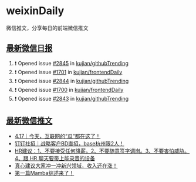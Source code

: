 # weixinDaily
微信推文，分享每日的前端微信推文

## [最新微信日报](https://github.com/kujian/weixinDaily/issues)

<!--START_SECTION:activity-->
1. ❗ Opened issue [#2845](https://github.com/kujian/githubTrending/issues/2845) in [kujian/githubTrending](https://github.com/kujian/githubTrending)
2. ❗ Opened issue [#1701](https://github.com/kujian/frontendDaily/issues/1701) in [kujian/frontendDaily](https://github.com/kujian/frontendDaily)
3. ❗ Opened issue [#2844](https://github.com/kujian/githubTrending/issues/2844) in [kujian/githubTrending](https://github.com/kujian/githubTrending)
4. ❗ Opened issue [#1700](https://github.com/kujian/frontendDaily/issues/1700) in [kujian/frontendDaily](https://github.com/kujian/frontendDaily)
5. ❗ Opened issue [#2843](https://github.com/kujian/githubTrending/issues/2843) in [kujian/githubTrending](https://github.com/kujian/githubTrending)
<!--END_SECTION:activity-->


## [最新微信推文](https://weixin.qdkfweb.cn/)

<!-- BLOG-POST-LIST:START -->
- [4.17｜今天，互联网的“瓜”都在这了！](https://weixin.qdkfweb.cn/43061.html)
- [钉钉社招｜战略客户BD直招，base杭州限2人！](https://weixin.qdkfweb.cn/43062.html)
- [HR建议：1、不要接受任何降薪。2、不要随意签字调岗。3、不要害怕威胁。4、跟 HR 聊天要带上能录音的设备](https://weixin.qdkfweb.cn/43051.html)
- [真心建议大家冲一冲新兴领域，收入还在涨！](https://weixin.qdkfweb.cn/43085.html)
- [第一篇Mamba综述来了！](https://weixin.qdkfweb.cn/43086.html)
<!-- BLOG-POST-LIST:END -->